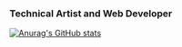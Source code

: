 ###  Technical Artist and Web Developer
[![Anurag's GitHub stats](https://github-readme-stats.vercel.app/api?username=zikorano&show_icons=true&theme=tokyonight)](https://github.com/anuraghazra/github-readme-stats)
